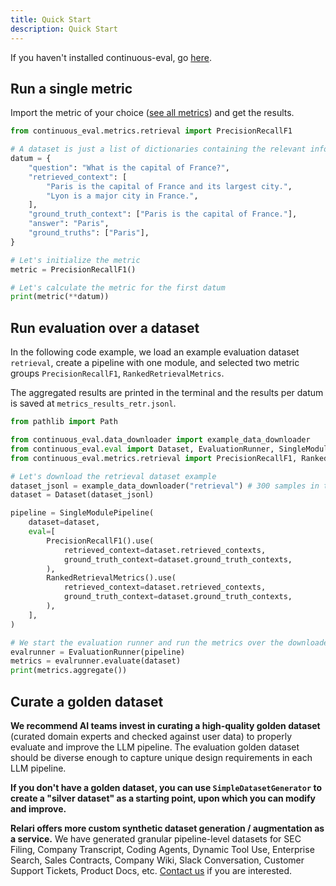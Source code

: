 ```yaml
---
title: Quick Start
description: Quick Start
---
```


If you haven't installed continuous-eval, go [here](../../v0.3/getting-started/installation/).

## Run a single metric

Import the metric of your choice ([see all metrics](../../v0.3/metrics/overview/)) and get the results.

```python
from continuous_eval.metrics.retrieval import PrecisionRecallF1

# A dataset is just a list of dictionaries containing the relevant information
datum = {
    "question": "What is the capital of France?",
    "retrieved_context": [
        "Paris is the capital of France and its largest city.",
        "Lyon is a major city in France.",
    ],
    "ground_truth_context": ["Paris is the capital of France."],
    "answer": "Paris",
    "ground_truths": ["Paris"],
}

# Let's initialize the metric
metric = PrecisionRecallF1()

# Let's calculate the metric for the first datum
print(metric(**datum))
```

## Run evaluation over a dataset

In the following code example, we load an example evaluation dataset `retrieval`, create a pipeline with one module, and selected two metric groups `PrecisionRecallF1`, `RankedRetrievalMetrics`. 

The aggregated results are printed in the terminal and the results per datum is saved at `metrics_results_retr.jsonl`.

```python
from pathlib import Path

from continuous_eval.data_downloader import example_data_downloader
from continuous_eval.eval import Dataset, EvaluationRunner, SingleModulePipeline
from continuous_eval.metrics.retrieval import PrecisionRecallF1, RankedRetrievalMetrics

# Let's download the retrieval dataset example
dataset_jsonl = example_data_downloader("retrieval") # 300 samples in the retrieval dataset
dataset = Dataset(dataset_jsonl)

pipeline = SingleModulePipeline(
    dataset=dataset,
    eval=[
        PrecisionRecallF1().use(
            retrieved_context=dataset.retrieved_contexts,
            ground_truth_context=dataset.ground_truth_contexts,
        ),
        RankedRetrievalMetrics().use(
            retrieved_context=dataset.retrieved_contexts,
            ground_truth_context=dataset.ground_truth_contexts,
        ),
    ],
)

# We start the evaluation runner and run the metrics over the downloaded dataset
evalrunner = EvaluationRunner(pipeline)
metrics = evalrunner.evaluate(dataset)
print(metrics.aggregate())
```

## Curate a golden dataset

**We recommend AI teams invest in curating a high-quality golden dataset** (curated domain experts and checked against user data) to properly evaluate and improve the LLM pipeline. The evaluation golden dataset should be diverse enough to capture unique design requirements in each LLM pipeline.

**If you don't have a golden dataset, you can use `SimpleDatasetGenerator` to create a "silver dataset" as a starting point, upon which you can modify and improve.**

**Relari offers more custom synthetic dataset generation / augmentation as a service.** We have generated granular pipeline-level datasets for SEC Filing, Company Transcript, Coding Agents, Dynamic Tool Use, Enterprise Search, Sales Contracts, Company Wiki, Slack Conversation, Customer Support Tickets, Product Docs, etc. [Contact us](mailto:founders@relari.ai) if you are interested.